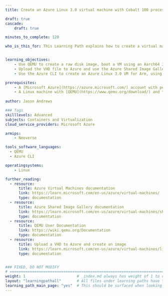 ```yaml
---
title: Create an Azure Linux 3.0 virtual machine with Cobalt 100 processors

draft: true
cascade:
    draft: true

minutes_to_complete: 120  

who_is_this_for: This Learning Path explains how to create a virtual machine on Azure running Azure Linux 3.0 on Cobalt 100 processors.


learning_objectives:
    - Use QEMU to create a raw disk image, boot a VM using an Aarch64 ISO, install the OS, and convert the raw disk image to VHD format.
    - Upload the VHD file to Azure and use the Azure Shared Image Gallery (SIG) to create a custom image.
    - Use the Azure CLI to create an Azure Linux 3.0 VM for Arm, using the custom image from the Azure SIG.

prerequisites:
    - A [Microsoft Azure](https://azure.microsoft.com/) account with permission to create resources, including instances using Cobalt 100 processors. 
    - A Linux machine with [QEMU](https://www.qemu.org/download/) and the [Azure CLI](/install-guides/azure-cli/) installed and authenticated.
    
author: Jason Andrews

### Tags
skilllevels: Advanced
subjects: Containers and Virtualization
cloud_service_providers: Microsoft Azure

armips:
    - Neoverse

tools_software_languages:
  - QEMU
  - Azure CLI

operatingsystems:
    - Linux

further_reading:
  - resource:
      title: Azure Virtual Machines documentation
      link: https://learn.microsoft.com/en-us/azure/virtual-machines/
      type: documentation
  - resource:
      title: Azure Shared Image Gallery documentation
      link: https://learn.microsoft.com/en-us/azure/virtual-machines/shared-image-galleries
      type: documentation
  - resource:
      title: QEMU User Documentation
      link: https://wiki.qemu.org/Documentation
      type: documentation
  - resource:
      title: Upload a VHD to Azure and create an image
      link: https://learn.microsoft.com/en-us/azure/virtual-machines/linux/upload-vhd
      type: documentation


### FIXED, DO NOT MODIFY
# ================================================================================
weight: 1                       # _index.md always has weight of 1 to order correctly
layout: "learningpathall"       # All files under learning paths have this same wrapper
learning_path_main_page: "yes"  # This should be surfaced when looking for related content. Only set for _index.md of learning path content.
---
```


